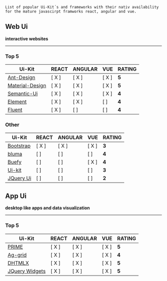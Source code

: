 ```
List of popular Ui-Kit´s and frameworks with their nativ availability for the mature javascirpt framworks react, angular and vue.
```

## Web Ui

**interactive websites**

---

### Top 5

| Ui-Kit                                                     | REACT | ANGULAR | VUE   | RATING |
| ---------------------------------------------------------- | ----- | ------- | ----- | ------ |
| [Ant-Design](https://ant.design/)                          | [ X ] | [ X ]   | [ X ] | **5**  |
| [Material-Design](https://material.io/)                    | [ X ] | [ X ]   | [ X ] | **5**  |
| [Semantic-Ui](https://semantic-ui.com/)                    | [ X ] | [ X ]   | [ X ] | **4**  |
| [Element](https://element.eleme.io/)                       | [ X ] | [ X ]   | [ ]   | **4**  |
| [Fluent](https://developer.microsoft.com/de-de/fluentui#/) | [ X ] | [ ]     | [ ]   | **4**  |

### Other

| Ui-Kit                                 | REACT | ANGULAR | VUE   | RATING |
| -------------------------------------- | ----- | ------- | ----- | ------ |
| [Bootstrap](https://getbootstrap.com/) | [ X ] | [ X ]   | [ X ] | **3**  |
| [bluma](https://bulma.io/)             | [ ]   | [ ]     | [ ]   | **4**  |
| [Buefy](https://buefy.org/)            | [ ]   | [ ]     | [ X ] | **4**  |
| [Ui-kit](https://getuikit.com)         | [ ]   | [ ]     | [ ]   | **3**  |
| [JQuery Ui](https://jqueryui.com/)     | [ ]   | [ ]     | [ ]   | **2**  |

## App Ui

**desktop like apps and data visualization**

---

### Top 5

| Ui-Kit                                       | REACT | ANGULAR | VUE   | RATING |
| -------------------------------------------- | ----- | ------- | ----- | ------ |
| [PRIME](https://www.primefaces.org/)         | [ X ] | [ X ]   | [ X ] | **5**  |
| [Ag-grid](https://www.ag-grid.com/)          | [ X ] | [ X ]   | [ X ] | **4**  |
| [DHTMLX](https://dhtmlx.com/)                | [ X ] | [ X ]   | [ X ] | **5**  |
| [JQuery Widgets](https://www.jqwidgets.com/) | [ X ] | [ X ]   | [ X ] | **5**  |
